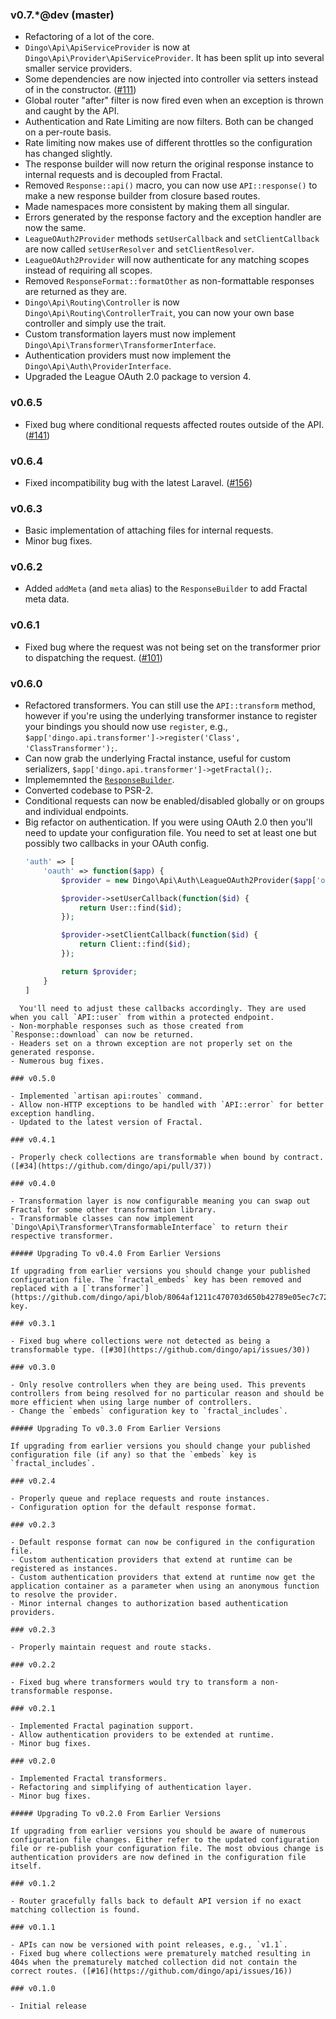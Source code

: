 ### v0.7.*@dev (master)

- Refactoring of a lot of the core.
- `Dingo\Api\ApiServiceProvider` is now at `Dingo\Api\Provider\ApiServiceProvider`. It has been split up into several smaller service providers.
- Some dependencies are now injected into controller via setters instead of in the constructor. ([#111](https://github.com/dingo/api/issues/111))
- Global router "after" filter is now fired even when an exception is thrown and caught by the API.
- Authentication and Rate Limiting are now filters. Both can be changed on a per-route basis.
- Rate limiting now makes use of different throttles so the configuration has changed slightly.
- The response builder will now return the original response instance to internal requests and is decoupled from Fractal.
- Removed `Response::api()` macro, you can now use `API::response()` to make a new response builder from closure based routes.
- Made namespaces more consistent by making them all singular.
- Errors generated by the response factory and the exception handler are now the same.
- `LeagueOAuth2Provider` methods `setUserCallback` and `setClientCallback` are now called `setUserResolver` and `setClientResolver`.
- `LeagueOAuth2Provider` will now authenticate for any matching scopes instead of requiring all scopes.
- Removed `ResponseFormat::formatOther` as non-formattable responses are returned as they are.
- `Dingo\Api\Routing\Controller` is now `Dingo\Api\Routing\ControllerTrait`, you can now your own base controller and simply use the trait.
- Custom transformation layers must now implement `Dingo\Api\Transformer\TransformerInterface`.
- Authentication providers must now implement the `Dingo\Api\Auth\ProviderInterface`.
- Upgraded the League OAuth 2.0 package to version 4.

### v0.6.5

- Fixed bug where conditional requests affected routes outside of the API. ([#141](https://github.com/dingo/api/issues/141))

### v0.6.4

- Fixed incompatibility bug with the latest Laravel. ([#156](https://github.com/dingo/api/issues/156))

### v0.6.3

- Basic implementation of attaching files for internal requests.
- Minor bug fixes.

### v0.6.2

- Added `addMeta` (and `meta` alias) to the `ResponseBuilder` to add Fractal meta data.

### v0.6.1

- Fixed bug where the request was not being set on the transformer prior to dispatching the request.  ([#101](https://github.com/dingo/api/issues/101))

### v0.6.0

- Refactored transformers. You can still use the `API::transform` method, however if you're using the underlying transformer instance to register your bindings you should now use `register`, e.g.,  `$app['dingo.api.transformer']->register('Class', 'ClassTransformer');`.
- Can now grab the underlying Fractal instance, useful for custom serializers, `$app['dingo.api.transformer']->getFractal();`.
- Implememnted the [`ResponseBuilder`](https://github.com/dingo/api/wiki/Responses#response-builder).
- Converted codebase to PSR-2.
- Conditional requests can now be enabled/disabled globally or on groups and individual endpoints.
- Big refactor on authentication. If you were using OAuth 2.0 then you'll need to update your configuration file. You need to set at least one but possibly two callbacks in your OAuth config.
  ```php
  'auth' => [
      'oauth' => function($app) {
          $provider = new Dingo\Api\Auth\LeagueOAuth2Provider($app['oauth2.resource-server']);

          $provider->setUserCallback(function($id) {
              return User::find($id);
          });

          $provider->setClientCallback(function($id) {
              return Client::find($id);
          });

          return $provider;
      }
  ]
```
  You'll need to adjust these callbacks accordingly. They are used when you call `API::user` from within a protected endpoint.
- Non-morphable responses such as those created from `Response::download` can now be returned.
- Headers set on a thrown exception are not properly set on the generated response.
- Numerous bug fixes.

### v0.5.0

- Implemented `artisan api:routes` command.
- Allow non-HTTP exceptions to be handled with `API::error` for better exception handling.
- Updated to the latest version of Fractal.

### v0.4.1

- Properly check collections are transformable when bound by contract. ([#34](https://github.com/dingo/api/pull/37))

### v0.4.0

- Transformation layer is now configurable meaning you can swap out Fractal for some other transformation library.
- Transformable classes can now implement `Dingo\Api\Transformer\TransformableInterface` to return their respective transformer.

##### Upgrading To v0.4.0 From Earlier Versions

If upgrading from earlier versions you should change your published configuration file. The `fractal_embeds` key has been removed and replaced with a [`transformer`](https://github.com/dingo/api/blob/8064af1211c470703d650b42789e05ec7c7294d7/src/config/config.php#L116) key.

### v0.3.1

- Fixed bug where collections were not detected as being a transformable type. ([#30](https://github.com/dingo/api/issues/30))

### v0.3.0

- Only resolve controllers when they are being used. This prevents controllers from being resolved for no particular reason and should be more efficient when using large number of controllers.
- Change the `embeds` configuration key to `fractal_includes`.

##### Upgrading To v0.3.0 From Earlier Versions

If upgrading from earlier versions you should change your published configuration file (if any) so that the `embeds` key is `fractal_includes`.

### v0.2.4

- Properly queue and replace requests and route instances.
- Configuration option for the default response format.

### v0.2.3

- Default response format can now be configured in the configuration file.
- Custom authentication providers that extend at runtime can be registered as instances.
- Custom authentication providers that extend at runtime now get the application container as a parameter when using an anonymous function to resolve the provider.
- Minor internal changes to authorization based authentication providers.

### v0.2.3

- Properly maintain request and route stacks.

### v0.2.2

- Fixed bug where transformers would try to transform a non-transformable response.

### v0.2.1

- Implemented Fractal pagination support.
- Allow authentication providers to be extended at runtime.
- Minor bug fixes.

### v0.2.0

- Implemented Fractal transformers.
- Refactoring and simplifying of authentication layer.
- Minor bug fixes.

##### Upgrading To v0.2.0 From Earlier Versions

If upgrading from earlier versions you should be aware of numerous configuration file changes. Either refer to the updated configuration file or re-publish your configuration file. The most obvious change is authentication providers are now defined in the configuration file itself.

### v0.1.2

- Router gracefully falls back to default API version if no exact matching collection is found.

### v0.1.1

- APIs can now be versioned with point releases, e.g., `v1.1`.
- Fixed bug where collections were prematurely matched resulting in 404s when the prematurely matched collection did not contain the correct routes. ([#16](https://github.com/dingo/api/issues/16))

### v0.1.0

- Initial release
